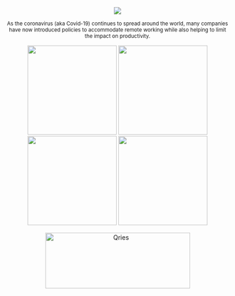 
<p align="center">
  <img src="https://raw.githubusercontent.com/gauravmehta13/ReCon./master/github%20logo.png?token=AMMWUTFGB232RAVNQ3WVUQS7LN46O"  />
</p>
<p align="center">
  <sub>As the coronavirus (aka Covid-19) continues to spread around the world, many companies have now introduced policies to accommodate remote working while also helping to limit the impact on productivity.<sub>
</p>
 
<p align="center"> <img src="4.png" width="200">  <img src="1.png" width="200">  <img src="2.png" width="200"> <img src="3.png" width="200"> </p>

<p align="center">
  <a href="https://play.google.com/store/apps/details?id=com.gauravmehta13.RMM&hl">
         <img alt="Qries" src="https://play.google.com/intl/en_us/badges/static/images/badges/en_badge_web_generic.png"
              img width="325" height="125"
        >
      </a></p>
 <p align="center">
  <img src="https://raw.githubusercontent.com/andreasbm/readme/master/assets/lines/colored.png" img width="5000" height="5" />
</p>
 




